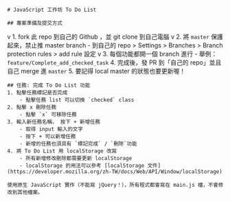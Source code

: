     # JavaScript 工作坊 To Do List

    ## 專案準備及提交方式
v    1. fork 此 repo 到自己的 Github ，並 git clone 到自己電腦
v    2. 將 `master` 保護起來，禁止推 master branch
        - 到自己的 repo > Settings > Branches > Branch protection rules > add rule 設定
v    3. 每個功能都開一個 branch 進行
        - 舉例： `feature/Complete_add_checked_task`
    4. 完成後，發 PR 到「自己的 repo」並且自己 merge 進 `master`
    5. 要記得 local master 的狀態也要更新喔！

    ## 任務: 完成 To Do List 功能
    1. 點擊任務標記是否完成
        - 點擊任務 list 可以切換 `checked` class
    2. 點擊 x 刪除任務
        - 點擊 `x` 可移除任務
    3. 輸入新任務名稱， 按下 + 新增任務
        - 取得 input 輸入的文字
        - 按下 + 可以新增任務
        - 新增的任務也須具有 `標記完成` / `刪除`功能
    4. 將 To Do List 用 localStorage 改寫
        - 所有新增修改刪除都需要更新 localStorage
        - localStorage 的用法可以參考 [localStorage 文件](https://developer.mozilla.org/zh-TW/docs/Web/API/Window/localStorage)

    使用原生 JavaScript 實作（不能寫 jQuery！），所有程式都會寫在 main.js 檔，不會修改到其他檔案。
